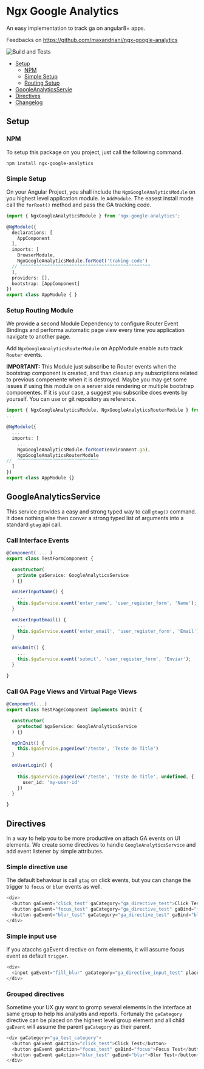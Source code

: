 # Ngx Google Analytics

An easy implementation to track ga on angular8+ apps.

Feedbacks on https://github.com/maxandriani/ngx-google-analytics

![Build and Tests](https://github.com/maxandriani/ngx-google-analytics/workflows/Build%20and%20Tests/badge.svg)


* [Setup](#setup)
  * [NPM](#npm)
  * [Simple Setup](#simple-setup)
  * [Routing Setup](#routing-setup)
* [GoogleAnalyticsServie](#googleanalyticsservice)
* [Directives](#directives)
* [Changelog](CHANGELOG.md)

## Setup

### NPM

To setup this package on you project, just call the following command.

```
npm install ngx-google-analytics
```

### Simple Setup

On your Angular Project, you shall include the `NgxGoogleAnalyticsModule` on you highest level application module. ie `AddModule`. The easest install mode call the `forRoot()` method and pass the GA tracking code.

```ts
import { NgxGoogleAnalyticsModule } from 'ngx-google-analytics';

@NgModule({
  declarations: [
    AppComponent
  ],
  imports: [
    BrowserModule,
    NgxGoogleAnalyticsModule.forRoot('traking-code')
  // ^^^^^^^^^^^^^^^^^^^^^^^^^^^^^^^^^^^^^^^^^^^^^^^^
  ],
  providers: [],
  bootstrap: [AppComponent]
})
export class AppModule { }
```

### Setup Routing Module

We provide a second Module Dependency to configure Router Event Bindings and performa automatic page view every time you application navigate to another page.

Add ```NgxGoogleAnalyticsRouterModule``` on AppModule enable auto track `Router` events.

**IMPORTANT:** This Module just subscribe to Router events when the bootstrap component is created, and than cleanup any subscriptions related to previous compenente when it is destroyed. Maybe you may get some issues if using this module on a server side rendering or multiple bootstrap componentes. If it is your case, a suggest you subscribe does events by yourself. You can use or git repository as reference.

```ts
import { NgxGoogleAnalyticsModule, NgxGoogleAnalyticsRouterModule } from 'ngx-google-analytics';
...

@NgModule({
  ...
  imports: [
    ...
    NgxGoogleAnalyticsModule.forRoot(environment.ga),
    NgxGoogleAnalyticsRouterModule
//  ^^^^^^^^^^^^^^^^^^^^^^^^^^^^^^
  ]
})
export class AppModule {}
```




## GoogleAnalyticsService

This service provides a easy and strong typed way to call `gtag()` command. It does nothing else then conver a strong typed list of arguments into a standard `gtag` api call.

### Call Interface Events

```ts
@Component( ... )
export class TestFormComponent {

  constructor(
    private gaService: GoogleAnalyticsService
  ) {}

  onUserInputName() {
    ...
    this.$gaService.event('enter_name', 'user_register_form', 'Name');
  }

  onUserInputEmail() {
    ...
    this.$gaService.event('enter_email', 'user_register_form', 'Email');
  }

  onSubmit() {
    ...
    this.$gaService.event('submit', 'user_register_form', 'Enviar');
  }

}
```

### Call GA Page Views and Virtual Page Views

```ts
@Component(...)
export class TestPageComponent implements OnInit {

  constructor(
    protected $gaService: GoogleAnalyticsService
  ) {}

  ngOnInit() {
    this.$gaService.pageView('/teste', 'Teste de Title')
  }

  onUserLogin() {
    ...
    this.$gaService.pageView('/teste', 'Teste de Title', undefined, {
      user_id: 'my-user-id'
    })
  }

}
```

## Directives

In a way to help you to be more productive on attach GA events on UI elements. We create some directives to handle `GoogleAnalyticsService` and add event listener by simple attributes.

### Simple directive use

The default behaviour is call `gtag` on click events, but you can change the trigger to `focus` or `blur` events as well.

```js
<div>
  <button gaEvent="click_test" gaCategory="ga_directive_test">Click Test</button>
  <button gaEvent="focus_test" gaCategory="ga_directive_test" gaBind="focus">Focus Test</button>
  <button gaEvent="blur_test" gaCategory="ga_directive_test" gaBind="blur">Blur Test</button>
</div>
```

### Simple input use

If you atacchs gaEvent directive on form elements, it will assume focus event as default `trigger`.

```js
<div>
  <input gaEvent="fill_blur" gaCategory="ga_directive_input_test" placeholder="Auto Blur Test">
</div>
```

### Grouped directives

Sometime your UX guy want to gromp several elements in the interface at same group to help his analystis and reports. Fortunaly the `gaCategory` directive can be placed on the highest level group element and all child `gaEvent` will assume the parent `gaCategory` as their parent.

```js
<div gaCategory="ga_test_category">
  <button gaEvent gaAction="click_test">Click Test</button>
  <button gaEvent gaAction="focus_test" gaBind="focus">Focus Test</button>
  <button gaEvent gaAction="blur_test" gaBind="blur">Blur Test</button>
</div>
```

